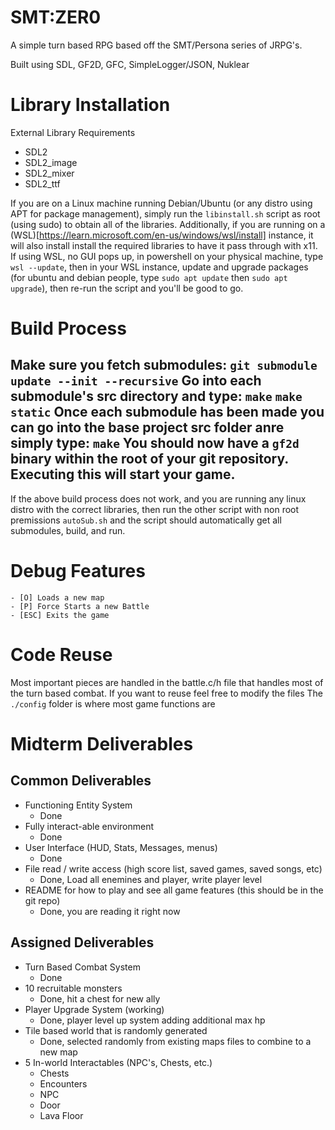 # SMT:ZER0
A simple turn based RPG based off the SMT/Persona series of JRPG's.

Built using SDL, GF2D, GFC, SimpleLogger/JSON, Nuklear

# Library Installation
External Library Requirements
 - SDL2
 - SDL2_image
 - SDL2_mixer
 - SDL2_ttf

If you are on a Linux machine running Debian/Ubuntu (or any distro using APT for package management), simply run the `libinstall.sh` script as root (using sudo) to obtain all of the libraries. Additionally, if you are running on a (WSL)[https://learn.microsoft.com/en-us/windows/wsl/install] instance, it will also install install the required libraries to have it pass through with x11. If using WSL, no GUI pops up, in powershell on your physical machine, type `wsl --update`, then in your WSL instance, update and upgrade packages (for ubuntu and debian people, type `sudo apt update` then `sudo apt upgrade`), then re-run the script and you'll be good to go.

# Build Process
Make sure you fetch submodules: `git submodule update --init --recursive`
Go into each submodule's src directory and type:
`make`
`make static`
Once each submodule has been made you can go into the base project src folder anre simply type:
`make`
You should now have a `gf2d` binary within the root of your git repository. Executing this will start your game.
---
If the above build process does not work, and you are running any linux distro with the correct libraries, then run the other script with non root premissions `autoSub.sh` and the script should automatically get all submodules, build, and run.

# Debug Features
    - [O] Loads a new map
    - [P] Force Starts a new Battle
    - [ESC] Exits the game

# Code Reuse
Most important pieces are handled in the battle.c/h file that handles most of the turn based combat. If you want to reuse feel free to modify the files
The `./config` folder is where most game functions are

# Midterm Deliverables

## Common Deliverables
- Functioning Entity System
    - Done
- Fully interact-able environment
    - Done
- User Interface (HUD, Stats, Messages, menus)
    - Done
- File read / write access (high score list, saved games, saved songs, etc)
    - Done, Load all enemines and player, write player level
- README for how to play and see all game features (this should be in the git repo)
    - Done, you are reading it right now

## Assigned Deliverables
- Turn Based Combat System
    - Done
- 10 recruitable monsters
    - Done, hit a chest for new ally
- Player Upgrade System (working)
    - Done, player level up system adding additional max hp
- Tile based world that is randomly generated
    - Done, selected randomly from existing maps files to combine to a new map
- 5 In-world Interactables (NPC's, Chests, etc.)
    - Chests
    - Encounters
    - NPC
    - Door
    - Lava Floor

<!---10/10-->
